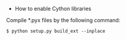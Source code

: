 * How to enable Cython libraries

Compile *.pyx files by the following command:

``` shell
$ python setup.py build_ext --inplace
```

